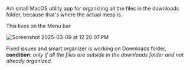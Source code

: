 Am small MacOS utility app for organizing all the files in the downloads folder, because that's where the actual mess is.

This lives on the Menu bar

![Screenshot 2025-03-09 at 12 20 07 PM](https://github.com/user-attachments/assets/6cfdc7bf-6c0c-4188-b403-3ff12fcfa033)



Fixed issues and smart organizer is working on Downloads folder, **condition**: *only if all the files are outside in the downloads folder and not already organized.*
